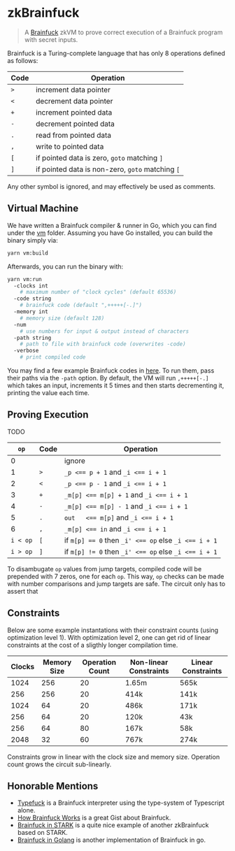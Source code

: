 # zkBrainfuck

> A [Brainfuck](https://en.wikipedia.org/wiki/Brainfuck) zkVM to prove correct execution of a Brainfuck program with secret inputs.

Brainfuck is a Turing-complete language that has only 8 operations defined as follows:

| Code | Operation                                        |
| ---- | ------------------------------------------------ |
| `>`  | increment data pointer                           |
| `<`  | decrement data pointer                           |
| `+`  | increment pointed data                           |
| `-`  | decrement pointed data                           |
| `.`  | read from pointed data                           |
| `,`  | write to pointed data                            |
| `[`  | if pointed data is zero, `goto` matching `]`     |
| `]`  | if pointed data is non-zero, `goto` matching `[` |

Any other symbol is ignored, and may effectively be used as comments.

## Virtual Machine

We have written a Brainfuck compiler & runner in Go, which you can find under the [vm](./vm/) folder. Assuming you have Go installed, you can build the binary simply via:

```sh
yarn vm:build
```

Afterwards, you can run the binary with:

```sh
yarn vm:run
  -clocks int
    # maximum number of "clock cycles" (default 65536)
  -code string
    # brainfuck code (default ",+++++[-.]")
  -memory int
    # memory size (default 128)
  -num
    # use numbers for input & output instead of characters
  -path string
    # path to file with brainfuck code (overwrites -code)
  -verbose
    # print compiled code
```

You may find a few example Brainfuck codes in [here](./vm/sample). To run them, pass their paths via the `-path` option. By default, the VM will run `,+++++[-.]` which takes an input, increments it 5 times and then starts decrementing it, printing the value each time.

## Proving Execution

TODO

| `op`     | Code | Operation                                            |
| -------- | ---- | ---------------------------------------------------- |
| 0        |      | ignore                                               |
| 1        | `>`  | `_p <== p + 1` and `_i <== i + 1`                    |
| 2        | `<`  | `_p <== p - 1` and `_i <== i + 1`                    |
| 3        | `+`  | `_m[p] <== m[p] + 1` and `_i <== i + 1`              |
| 4        | `-`  | `_m[p] <== m[p] - 1` and `_i <== i + 1`              |
| 5        | `.`  | `out   <== m[p]` and `_i <== i + 1`                  |
| 6        | `,`  | `_m[p] <== in` and `_i <== i + 1`                    |
| `i < op` | `[`  | if `m[p] == 0` then `_i' <== op` else `_i <== i + 1` |
| `i > op` | `]`  | if `m[p] != 0` then `_i' <== op` else `_i <== i + 1` |

To disambugate `op` values from jump targets, compiled code will be prepended with 7 zeros, one for each `op`. This way, `op` checks can be made with number comparisons and jump targets are safe. The circuit only has to assert that

## Constraints

Below are some example instantations with their constraint counts (using optimization level 1). With optimization level 2, one can get rid of linear constraints at the cost of a sligthly longer compilation time.

| Clocks | Memory Size | Operation Count | Non-linear Constraints | Linear Constraints |
| ------ | ----------- | --------------- | ---------------------- | ------------------ |
| 1024   | 256         | 20              | 1.65m                  | 565k               |
| 256    | 256         | 20              | 414k                   | 141k               |
| 1024   | 64          | 20              | 486k                   | 171k               |
| 256    | 64          | 20              | 120k                   | 43k                |
| 256    | 64          | 80              | 167k                   | 58k                |
| 2048   | 32          | 60              | 767k                   | 274k               |

Constraints grow in linear with the clock size and memory size. Operation count grows the circuit sub-linearly.

## Honorable Mentions

- [Typefuck](https://github.com/susisu/typefuck) is a Brainfuck interpreter using the type-system of Typescript alone.
- [How Brainfuck Works](https://gist.github.com/roachhd/dce54bec8ba55fb17d3a) is a great Gist about Brainfuck.
- [Brainfuck in STARK](https://neptune.cash/learn/brainfuck-tutorial/) is a quite nice example of another zkBrainfuck based on STARK.
- [Brainfuck in Golang](https://github.com/kgabis/brainfuck-go/blob/master/bf.go) is another implementation of Brainfuck in go.
